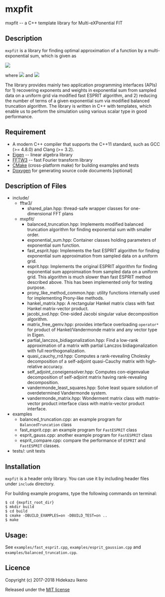 # mxpfit

mxpfit -- a C++ template library for Multi-eXPonential FIT

## Description

`mxpfit` is a library for finding optimal approximation of a function by a
multi-exponential sum, which is given as

<!-- $$                                                                             -->
<!-- f(t) = \sum_{j=1}^{M} c_{j} e^&{-a_{j}t}, \, (t > 0)                           -->
<!-- $$                                                                             -->
<!-- where $a_{j}\in\mathbb{C},\, \mathrm{Re}(a_{j})>0$ and $c_{j} \in \mathbb{C}.$ -->

<img src="https://latex.codecogs.com/gif.latex?f(t)=\sum_{j=1}^{M}c_{j}e^{-a_{j}t},\,(t>0)" />

where
<img src="https://latex.codecogs.com/gif.latex?a_{j}\in\mathbb{C},\,&space;\mathrm{Re}(a_{j})>0" />
and
<img src="https://latex.codecogs.com/gif.latex?c_{j}&space;\in&space;\mathbb{C}" />

The library provides mainly two application programming interfaces (APIs) for 1)
recovering exponents and weights in exponential sum from sampled data on a
uniform grid via modified fast ESPRIT algorithm, and 2) reducing the number of
terms of a given exponential sum via modified balanced truncation algorithm. The
library is written in C++ with templates, which enable us to perform the
simulation using various scalar type in good performance.


## Requirement

 - A modern C++ compiler that supports the C++11 standard,
   such as GCC (>= 4.8.0) and Clang (>= 3.2).
 - [Eigen](http://eigen.tuxfamily.org/) -- linear algebra library
 - [FFTW3](http://www.fftw.org/) -- fast Fourier transform library
 - [CMake](https://cmake.org/) (cross-platform make) for building examples and tests
 - [Doxygen](http://doxygen.org/) for generating source code documents [optional]

## Description of Files

- include/
    - fftw3/
        - shared_plan.hpp: thread-safe wrapper classes for one-dimensional FFT plans
    - mxpfit/
        - balanced_truncation.hpp: Implements modified balanced truncation
          algorithm for finding exponential sum with smaller order.
        - exponential_sum.hpp: Container classes holding parameters of exponential
          sum function.
        - fast_esprit.hpp: Implements the fast ESPRIT algorithm for finding
          exponential sum approximation from sampled data on a uniform grid.
        - esprit.hpp: Implements the original ESPRIT algorithm for finding exponential
          sum approimxation from sampled data on a uniform grid. This algorithm is much
          slower than fast ESPRIT method described above. This has been implemented only
          for testing purpose.
        - prony_like_method_common.hpp: utility functions internally used for implementing
          Prony-like methods.
        - hankel_matrix.hpp: A rectangular Hankel matrix class with fast Hankel
          matrix-vector product.
        - jacobi_svd.hpp: One-sided Jacobi singular value decomposition algorithm.
        - matrix_free_gemv.hpp: provides interface overloading `operator*` for
          product of Hankel/Vandermonde matrix and any vector type in Eigen.
        - partial_lanczos_bidiagonalization.hpp: Find a low-rank approximation of a
          matrix with partial Lanczos bidiagonalization with full reorthogonalization.
        - quasi_cauchy_rrd.hpp: Computes a rank-revealing Cholesky decomposition of
          a self-adjoint quasi-Cauchy matrix with high-relative accuracy.
        - self_adjoint_coneigensolver.hpp: Computes con-eigenvalue decomposition of
          self-adjoint matrix having rank-revealing decomposition.
        - vandermonde_least_squares.hpp: Solve least square solution of
          overdetermined Vandermonde system.
        - vandermonde_matrix.hpp: Wonderment matrix class with matrix-vector
          product interface class with matrix-vector product interface.
- examples
    - balanced_truncation.cpp: an example program for `BalancedTruncation` class
    - fast_esprit.cpp: an example program for `FastESPRIT` class
    - esprit_gauss.cpp: another example program for `FastESPRIT` class
    - esprit_compare.cpp: compare the performance of `ESPRIT` and `FastESPRIT` classes.
- tests/: unit tests


## Installation

`mxpfit` is a header only library. You can use it by including header files
under `include` directory.

For building example programs, type the following commands on terminal:

```
$ cd {mxpfit_root_dir}
$ mkdir build
$ cd build
$ cmake -DBUILD_EXAMPLES=on -DBUILD_TEST=on ..
$ make
```

## Usage:
See `examples/fast_esprit.cpp`, `examples/esprit_gaussian.cpp` and
`examples/balanced_truncation.cpp`.


## Licence
Copyright (c) 2017-2018 Hidekazu Ikeno

Released under the [MIT license](http://opensource.org/licenses/mit-license.php)
